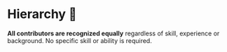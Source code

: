# Hierarchy 👑

**All contributors are recognized equally** regardless of skill, experience or background. No specific skill or ability is required.
